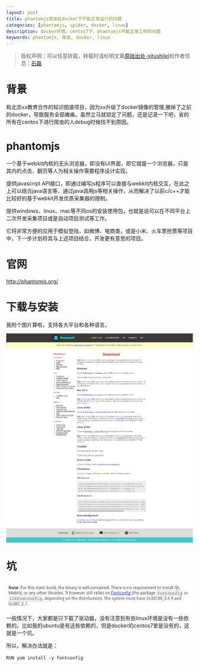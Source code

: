 ```yaml
---
layout: post
title: phantomjs爬虫在docker下不能正常运行的问题
categories: [phantomjs, spider, docker, linux]
description: docker环境，centos7下，phantomjs不能正常工作的问题
keywords: phantomjs, 爬虫, docker, linux
---
```



> 版权声明：可以任意转载，转载时请标明文章[原始出处-xjtushilei](http://www.xjtushilei.com/2017/11/01/phantomjs-linux/)和作者信息：[石磊](http://www.xjtushilei.com/about/)      

# 背景

和北京xx教育合作的知识图谱项目，因为xx升级了docker镜像的管理,撤掉了之前的docker，导致服务全部瘫痪。虽然立马就锁定了问题，还是记录一下吧，省的所有在centos下进行爬虫的人debug时候找不到原因。

# phantomjs

一个基于webkit内核的无头浏览器，即没有UI界面，即它就是一个浏览器，只是其内的点击、翻页等人为相关操作需要程序设计实现。

提供javascript API接口，即通过编写js程序可以直接与webkit内核交互，在此之上可以结合java语言等，通过java调用js等相关操作，从而解决了以前c/c++才能比较好的基于webkit开发优质采集器的限制。

提供windows、linux、mac等不同os的安装使用包，也就是说可以在不同平台上二次开发采集项目或是自动项目测试等工作。

它将非常方便的应用于模拟登陆，如微博、电商类，或是小米、火车票抢票等项目中，下一步计划将其与上述项目结合，开发更有意思的项目。   

# 官网

http://phantomjs.org/

# 下载与安装

我附个图片算啦，支持各大平台和各种语言。

![下载与安装](/images/blog/phantomjs/1.png)

# 坑

![下载与安装](/images/blog/phantomjs/2.png)

一般情况下，大家都是只下载了驱动器，没有注意到有些linux环境是没有一些依赖的。比如我的ubuntu是有这些依赖的，但是docker的centos7里是没有的，这就是一个坑。

所以，解决办法就是：

`RUN yum install -y fontconfig`

